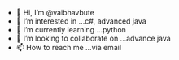 - 👋 Hi, I’m @vaibhavbute
- 👀 I’m interested in ...c#, advanced java
- 🌱 I’m currently learning ...python
- 💞️ I’m looking to collaborate on ...advance java
- 📫 How to reach me ...via email

<!---
vaibhavbute/vaibhavbute is a ✨ special ✨ repository because its `README.md` (this file) appears on your GitHub profile.
You can click the Preview link to take a look at your changes.
--->
